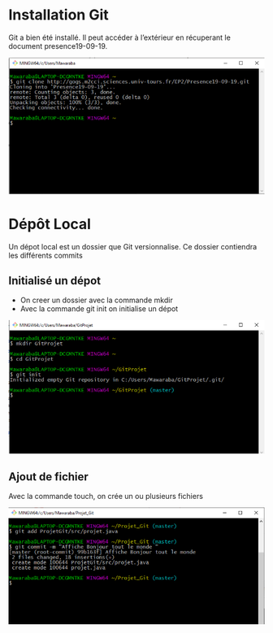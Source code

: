# Installation Git
Git a bien été installé. 
Il peut accéder à l’extérieur en récuperant le document presence19-09-19.

![](Installation_Git.png)


# Dépôt Local
Un dépot local est un dossier que Git versionnalise.
Ce dossier contiendra les différents commits

## Initialisé un dépot
- On creer un dossier avec la commande mkdir
- Avec la commande git init on initialise un dépot

![](dépot_local.png)

## Ajout de fichier

 Avec la commande touch, on crée un ou plusieurs fichiers

![](ajout_fichier.png)








